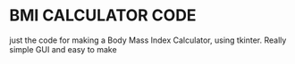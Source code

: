 # BMI CALCULATOR CODE
just the code for making a Body Mass Index Calculator, using tkinter. Really simple GUI and easy to make
